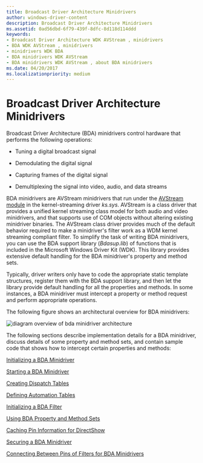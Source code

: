 ```yaml
---
title: Broadcast Driver Architecture Minidrivers
author: windows-driver-content
description: Broadcast Driver Architecture Minidrivers
ms.assetid: 0ad56dbd-6f79-439f-8dfc-8d118d114ddd
keywords:
- Broadcast Driver Architecture WDK AVStream , minidrivers
- BDA WDK AVStream , minidrivers
- minidrivers WDK BDA
- BDA minidrivers WDK AVStream
- BDA minidrivers WDK AVStream , about BDA minidrivers
ms.date: 04/20/2017
ms.localizationpriority: medium
---
```


# Broadcast Driver Architecture Minidrivers





Broadcast Driver Architecture (BDA) minidrivers control hardware that performs the following operations:

-   Tuning a digital broadcast signal

-   Demodulating the digital signal

-   Capturing frames of the digital signal

-   Demultiplexing the signal into video, audio, and data streams

BDA minidrivers are AVStream minidrivers that run under the [AVStream module](avstream-overview.md) in the kernel-streaming driver *ks.sys*. AVStream is a class driver that provides a unified kernel streaming class model for both audio and video minidrivers, and that supports use of COM objects without altering existing minidriver binaries. The AVStream class driver provides much of the default behavior required to make a minidriver's filter work as a WDM kernel streaming compliant filter. To simplify the task of writing BDA minidrivers, you can use the BDA support library (*Bdasup.lib*) of functions that is included in the Microsoft Windows Driver Kit (WDK). This library provides extensive default handling for the BDA minidriver's property and method sets.

Typically, driver writers only have to code the appropriate static template structures, register them with the BDA support library, and then let the library provide default handling for all the properties and methods. In some instances, a BDA minidriver must intercept a property or method request and perform appropriate operations.

The following figure shows an architectural overview for BDA minidrivers:

![diagram overview of bda minidriver architecture](images/bdaarch.png)

The following sections describe implementation details for a BDA minidriver, discuss details of some property and method sets, and contain sample code that shows how to intercept certain properties and methods:

[Initializing a BDA Minidriver](initializing-a-bda-minidriver.md)

[Starting a BDA Minidriver](starting-a-bda-minidriver.md)

[Creating Dispatch Tables](creating-dispatch-tables.md)

[Defining Automation Tables](defining-automation-tables.md)

[Initializing a BDA Filter](initializing-a-bda-filter.md)

[Using BDA Property and Method Sets](using-bda-property-and-method-sets.md)

[Caching Pin Information for DirectShow](caching-pin-information-for-directshow.md)

[Securing a BDA Minidriver](securing-a-bda-minidriver.md)

[Connecting Between Pins of Filters for BDA Minidrivers](connecting-between-pins-of-filters-for-bda-minidrivers.md)

 

 




